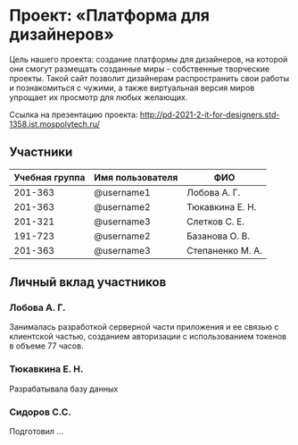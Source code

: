 # Проект: «Платформа для дизайнеров»

Цель нашего проекта: создание платформы для дизайнеров, на которой они смогут размещать созданные миры - собственные творческие проекты. Такой сайт позволит дизайнерам распространить свои работы и познакомиться с чужими, а также виртуальная версия миров упрощает их просмотр для любых желающих.

Ссылка на презентацию проекта: http://pd-2021-2-it-for-designers.std-1358.ist.mospolytech.ru/

## Участники

| Учебная группа | Имя пользователя | ФИО                      |
|----------------|------------------|--------------------------|
| 201-363       | @username1       | Лобова А. Г.            |
| 201-363        | @username2       | Тюкавкина Е. Н.           |
| 201-321        | @username3       | Слетков С. Е. |
| 191-723        | @username2       | Базанова О. В.             |
| 201-363       | @username3       |Степаненко М. А. |

## Личный вклад участников

### Лобова А. Г. 

Занималась разработкой серверной части приложения и ее связью с клиентской частью, созданием авторизации с использованием токенов в объеме 77 часов.

### Тюкавкина Е. Н.   

Разрабатывала базу данных

### Сидоров С.С.

Подготовил …
